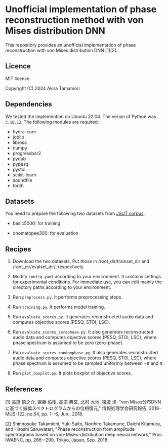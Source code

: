 # Unofficial implementation of phase reconstruction method with von Mises distribution DNN

This repository provides an unofficial implementation of phase reconstruction with von Mises distribution DNN [1][2].

## Licence
MIT licence.

Copyright (C) 2024 Akira Tamamori

## Dependencies
We tested the implemention on Ubuntu 22.04. The verion of Python was `3.10.12`. The following modules are required:

- hydra-core
- joblib
- librosa
- numpy
- progressbar2
- pydub
- pypesq
- pystoi
- scikit-learn
- soundfile
- torch


## Datasets
You need to prepare the following two datasets from [JSUT corpus](https://sites.google.com/site/shinnosuketakamichi/publication/jsut).

   - basic5000: for training

   - onomatopee300: for evaluation

## Recipes

1. Download the two datasets. Put those in /root_dir/trainset_dir and /root_dir/evalset_dir/, respectively.

2. Modify `config.yaml` according to your environment. It contains settings for experimental conditions. For immediate use, you can edit mainly the directory paths according to your environment.

3. Run `preprocess.py`. It performs preprocessing steps.

4. Run `training.py`. It performs model training.

5. Run `evaluate_scores.py`. It generates reconstructed audio data and computes objective scores (PESQ, STOI, LSC).

6. Run `evaluate_scores_zerophase.py`. It also generates reconstructed audio data and computes objective scores (PESQ, STOI, LSC), where phase spectrum is assumed to be zero (zero-phase).

7. Run `evaluate_scores_randomphase.py`. It also generates reconstructed audio data and computes objective scores (PESQ, STOI, LSC), where phase spectrum is assumed to be sampled uniformly between $-\pi$ and $\pi$.

8. Run `plot_boxplot.py`. It plots boxplot of objective scores.

## References

[1] 高道 慎之介, 齋藤 佑樹, 高宗 典玄, 北村 大地, 猿渡 洋, "von Mises分布DNNに基づく振幅スペクトログラムからの位相復元," 情報処理学会研究報告, 2018-MUS-122, no.54, pp. 1--6, Jun., 2018.

[2] Shinnosuke Takamichi, Yuki Saito, Norihiro Takamune, Daichi Kitamura, and Hiroshi Saruwatari, "Phase reconstruction from amplitude spectrograms based on von-Mises-distribution deep neural network," Proc. IWAENC, pp. 286--290, Tokyo, Japan, Sep. 2018.
